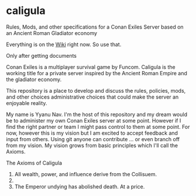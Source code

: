 # caligula
Rules, Mods, and other specifications for a Conan Exiles Server based on an Ancient Roman Gladiator economy 

Everything is on the [Wiki](https://github.com/Yyanu-nav/caligula/wiki) right now. So use that. 

Only after getting documents 


Conan Exiles is a multiplayer survival game by Funcom. Caligula is the working title for a private server inspired by the Ancient Roman Empire and the gladiator economy. 

This repository is a place to develop and discuss the rules, policies, mods, and other choices administrative choices that could make the server an enjoyable reality. 

My name is Yyanu Nav. I'm the host of this repository and my dream would be to administer my own Conan Exiles server at some point. However if I find the right partner or team I might pass control to them at some point. For now, however this is my vision but I am excited to accept feedback and input from others. Using git anyone can contribute ... or even branch off from my vision. My vision grows from basic principles which I'll call the Axioms. 

The Axioms of Caligula
1. All wealth, power, and influence derive from the Collisuem.
2. 
3. The Emperor undying has abolished death. At a price.
